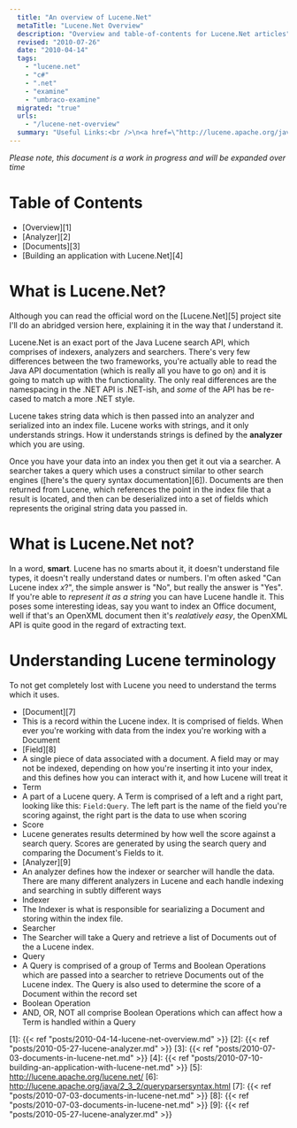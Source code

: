 ```yaml
---
  title: "An overview of Lucene.Net"
  metaTitle: "Lucene.Net Overview"
  description: "Overview and table-of-contents for Lucene.Net articles"
  revised: "2010-07-26"
  date: "2010-04-14"
  tags: 
    - "lucene.net"
    - "c#"
    - ".net"
    - "examine"
    - "umbraco-examine"
  migrated: "true"
  urls: 
    - "/lucene-net-overview"
  summary: "Useful Links:<br />\n<a href=\"http://lucene.apache.org/java/docs/index.html\" title=\"Lucene\">Lucene</a><br />\n<a href=\"http://lucene.apache.org/lucene.net/\" title=\"Lucene.Net\">Lucene.Net</a><br />\n<a href=\"http://examine.codeplex.com\" title=\"Examine\">Examine</a><br />\n<a href=\"http://wiki.apache.org/lucene-java/LuceneFAQ\" title=\"Lucene FAQ\">Lucene FAQ</a>"
---
```

*Please note, this document is a work in progress and will be expanded over time*

# Table of Contents #

 - [Overview][1]
 - [Analyzer][2]
 - [Documents][3]
 - [Building an application with Lucene.Net][4]

# What is Lucene.Net? #

Although you can read the official word on the [Lucene.Net][5] project site I'll do an abridged version here, explaining it in the way that *I* understand it.

Lucene.Net is an exact port of the Java Lucene search API, which comprises of indexers, analyzers and searchers. There's very few differences between the two frameworks, you're actually able to read the Java API documentation (which is really all you have to go on) and it is going to match up with the functionality. The only real differences are the namespacing in the .NET API is .NET-ish, and *some* of the API has be re-cased to match a more .NET style.

Lucene takes string data which is then passed into an analyzer and serialized into an index file. Lucene works with strings, and it only understands strings. How it understands strings is defined by the **analyzer** which you are using.

Once you have your data into an index you then get it out via a searcher. A searcher takes a query which uses a construct similar to other search engines ([here's the query syntax documentation][6]). Documents are then returned from Lucene, which references the point in the index file that a result is located, and then can be deserialized into a set of fields which represents the original string data you passed in.

# What is Lucene.Net not?

In a word, **smart**. Lucene has no smarts about it, it doesn't understand file types, it doesn't really understand dates or numbers. I'm often asked "Can Lucene index *x*?", the simple answer is "No", but really the answer is "Yes". If you're able to *represent it as a string* you can have Lucene handle it. This poses some interesting ideas, say you want to index an Office document, well if that's an OpenXML document then it's *realatively easy*, the OpenXML API is quite good in the regard of extracting text.

# Understanding Lucene terminology #

To not get completely lost with Lucene you need to understand the terms which it uses.

* [Document][7]
 * This is a record within the Lucene index. It is comprised of fields. When ever you're working with data from the index you're working with a Document
* [Field][8]
 * A single piece of data associated with a document. A field may or may not be indexed, depending on how you're inserting it into your index, and this defines how you can interact with it, and how Lucene will treat it
* Term
 * A part of a Lucene query. A Term is comprised of a left and a right part, looking like this: `Field:Query`. The left part is the name of the field you're scoring against, the right part is the data to use when scoring
* Score
 * Lucene generates results determined by how well the score against a search query. Scores are generated by using the search query and comparing the Document's Fields to it.
* [Analyzer][9]
 * An analyzer defines how the indexer or searcher will handle the data. There are many different analyzers in Lucene and each handle indexing and searching in subtly different ways
* Indexer
 * The Indexer is what is responsible for searializing a Document and storing within the index file.
* Searcher
 * The Searcher will take a Query and retrieve a list of Documents out of the a Lucene index.
* Query
 * A Query is comprised of a group of Terms and Boolean Operations which are passed into a searcher to retrieve Documents out of the Lucene index. The Query is also used to determine the score of a Document within the record set
* Boolean Operation
 * AND, OR, NOT all comprise Boolean Operations which can affect how a Term is handled within a Query


  [1]: {{< ref "posts/2010-04-14-lucene-net-overview.md" >}}
  [2]: {{< ref "posts/2010-05-27-lucene-analyzer.md" >}}
  [3]: {{< ref "posts/2010-07-03-documents-in-lucene-net.md" >}}
  [4]: {{< ref "posts/2010-07-10-building-an-application-with-lucene-net.md" >}}
  [5]: http://lucene.apache.org/lucene.net/
  [6]: http://lucene.apache.org/java/2_3_2/queryparsersyntax.html
  [7]: {{< ref "posts/2010-07-03-documents-in-lucene-net.md" >}}
  [8]: {{< ref "posts/2010-07-03-documents-in-lucene-net.md" >}}
  [9]: {{< ref "posts/2010-05-27-lucene-analyzer.md" >}}